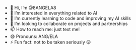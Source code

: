 - 👋 Hi, I’m @8ANGELA8
- 👀 I’m interested in everything related to AI
- 🌱 I’m currently learning to code and improving my AI skills
- 💞️ I’m looking to collaborate on projects and partnerships 
- 📫 How to reach me: just text me!
- 😄 Pronouns: ANG/ELA
- ⚡ Fun fact: not to be taken seriously 😜

<!---
8ANGELA8/8ANGELA8 is a ✨ special ✨ repository because its `README.md` (this file) appears on your GitHub profile.
You can click the Preview link to take a look at your changes.
--->
